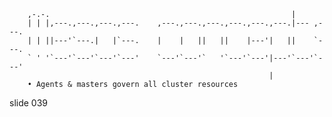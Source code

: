         
        ,-.-.                                                      |
        | | |,---.,---.,---.,---.    ,---.,---.,---.,---.,---.,---.|--- ,---.
        | | ||---'`---.|   |`---.    |    |   ||   ||    |---'|   ||    `---.
        ` ' '`---'`---'`---'`---'    `---'`---'`   '`---'`---'|---'`---'`---'
                                                              |
        • Agents & masters govern all cluster resources

















































































slide 039
